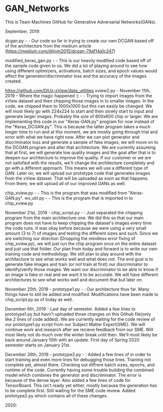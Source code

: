 # GAN_Networks
This is Team Machines GitHub for Generative Adversarial Networks(GANs).

September, 2019:

dcgan.py - -  Our code so far in trying to create our own DCGAN based off of the architecture from the medium article (https://medium.com/@liyin2015/dcgan-79af14a1c247)



modified_keras_gan.py - - This is our heavily modified code based off of the sample code given to us. We did a lot of playing around to see how using different optimizers, activations, batch sizes, and epoch values would affect the generator/discriminator loss and the accuracy of the images created. 




https://github.com/DIUx-xView/data_utilities
xview2.py  - November 11th, 2019 -  Where the magic happened :)   - - Trying to import images from the xView dataset and then chipping those images in to smaller images. In the code, we chipped them to 1000x1000 but this can easily be changed. We will most likely go with 224x224 to start and then slowly start to input and generate larger images. Probably the size of 600x600 chip or larger. We are implementing this code in our "Keras-GAN.py" program for now instead of the "Keras_DCGAN.py". This is because the latter program takes a much longer time to run and at this moment, we are mostly going through trial and error with what we have right now. After we can plot generator and discriminator loss and generate a sample of fake images, we will move on to the DCGAN program and alter that architecture. We are currently assuming that at first, we will generate low quality images and the goal after that is to deepen our architecture to improve the quality. If our customer or we are not satisfied with the results, we'll change the architecture completely and go with a different approach. This means we will use a different type of GAN. 
  Later on, we will upload our prototype code that generates images from the xView dataset. That will be uploaded as soon as that happens. From there, we will upload all of our improved GANs as well. 

chip_xview.py - - This is the program that was modified from "Keras-GAN.py".
wv_util.py - -    This is the program that is imported in to chip_xview.py


November 21st, 2019 - chip_script.py - : Just separated the chipping program from the main architecture one. We did this so that our main program does not have to keep chipping the dataset's images every time the code runs. It was okay before because we were using a very small amount (3 to 7) of images and testing the different sizes and such. Since we are switching our direction (Dropping the mindless error fixing of chip_xview.py), we will just run the chip program once on the entire dataset and just use that folder. Our plan from today and forward is to write our own training code and methodology. We still plan to play around with the architecture to see what works well and what does not. The end goal is to generate fake images and train (or not train at first) our discriminator to identify/verify those images. We want our discriminator to be able to know if an image is fake or real and we want it to be accurate. We will have different architectures to see what works well and document that but later on.

November 25th, 2019 - prototype1.py - : Our architecture thus far. Many things have to still be added and modified. Modifications have been made to chip_script.py as of today as well.   

December 6th, 2019 -  Last day of semester. Added a few lines to prototype1.py but havn't uploaded those changes on this Github file(only like 2 lines of code added). We are currently waiting for the code review of our prototype1.py script from our Subject Matter Expert(SME). We will continue work and research after we recieve feedback from our SME. Will most likely not do much over the winter break until then. We’ll most likely be back around January 10th with an update. First day of Spring 2020 semester starts on January 21st.

December 26th, 2019 - prototype2.py - : Added a few lines of in order to start training and even more lines for debugging those lines. Training not complete yet, almost there. Checking out diffrent batch sizes, epochs, and runtime of the code. Currently having some trouble building the combined model which combines the generator and discriminator. The error is because of the dense layer. Also added a few lines of code for TensorBoard. This isn't ready yet either, mostly because the generation has to be complete first. Still waiting for the SME code review. Added prototype2.py which contains all of these changes.  

2020:


